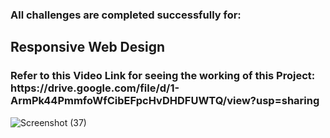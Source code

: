 <h3>All challenges are completed successfully for: </h3><h2>Responsive Web Design</h2>

<h3>Refer to this Video Link for seeing the working of this Project: https://drive.google.com/file/d/1-ArmPk44PmmfoWfCibEFpcHvDHDFUWTQ/view?usp=sharing</h3>

![Screenshot (37)](https://user-images.githubusercontent.com/80219842/180602810-db7e7968-0735-4290-aacb-4f93fd171005.png)
